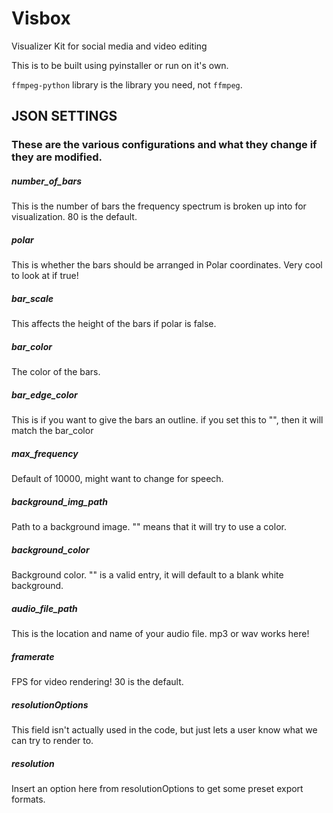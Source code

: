 # Visbox
Visualizer Kit for social media and video editing

This is to be built using pyinstaller or run on it's own.

`ffmpeg-python` library is the library you need, not `ffmpeg`.

## JSON SETTINGS
### These are the various configurations and what they change if they are modified.
##### number_of_bars 
This is the number of bars the frequency spectrum is broken up into for visualization. 80 is the default.
##### polar 
This is whether the bars should be arranged in Polar coordinates. Very cool to look at if true!
##### bar_scale 
This affects the height of the bars if polar is false.
##### bar_color 
The color of the bars.
##### bar_edge_color 
This is if you want to give the bars an outline. if you set this to "", then it will match the bar_color
##### max_frequency 
Default of 10000, might want to change for speech.
##### background_img_path 
Path to a background image. "" means that it will try to use a color.
##### background_color 
Background color. "" is a valid entry, it will default to a blank white background.
##### audio_file_path 
This is the location and name of your audio file. mp3 or wav works here!
##### framerate 
FPS for video rendering! 30 is the default.
##### resolutionOptions 
This field isn't actually used in the code, but just lets a user know what we can try to render to.
##### resolution 
Insert an option here from resolutionOptions to get some preset export formats.